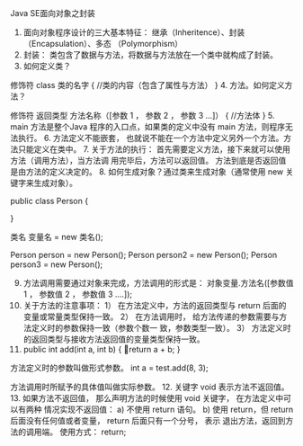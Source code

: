 Java SE面向对象之封装

1.    面向对象程序设计的三大基本特征： 继承（Inheritence）、封装（Encapsulation）、多态 （Polymorphism）
2.    封装： 类包含了数据与方法，将数据与方法放在一个类中就构成了封装。
3.    如何定义类？

修饰符 class  类的名字
{
//类的内容（包含了属性与方法）
}
4.    方法。如何定义方法？

修饰符 返回类型 方法名称（[参数 1 ，  参数 2 ，  参数 3 …]）
{
//方法体
}
5.    main 方法是整个Java 程序的入口点，如果类的定义中没有 main 方法，则程序无法执行。
6.    方法定义不能嵌套， 也就说不能在一个方法中定义另外一个方法。方法只能定义在类中。
7.    关于方法的执行： 首先需要定义方法，接下来就可以使用方法（调用方法），当方法调 用完毕后，方法可以返回值。 方法到底是否返回值是由方法的定义决定的。
8.    如何生成对象？通过类来生成对象（通常使用 new 关键字来生成对象）。

public class Person
{

}

类名 变量名 = new  类名();

Person person = new Person();
Person person2 = new Person();
Person person3 = new Person();

9.    方法调用需要通过对象来完成，方法调用的形式是：
      对象变量.方法名([参数值 1 ，  参数值 2 ，  参数值 3 ….]);
10.  关于方法的注意事项：
     1） 在方法定义中，方法的返回类型与 return 后面的变量或常量类型保持一致。
     2） 在方法调用时， 给方法传递的参数需要与方法定义时的参数保持一致（参数个数一 致，参数类型一致）。
     3） 方法定义时的返回类型与接收方法返回值的变量类型保持一致。
11.  public int add(int a, int b) {
     return a + b;
     }

方法定义时的参数叫做形式参数。
int a = test.add(8, 3);

方法调用时所赋予的具体值叫做实际参数。
12.  关键字 void 表示方法不返回值。
13.  如果方法不返回值， 那么声明方法的时候使用 void  关键字， 在方法定义中可以有两种 情况实现不返回值：
     a)     不使用 return 语句。
     b)     使用 return，但 return 后面没有任何值或者变量， return 后面只有一个分号， 表示
     退出方法，返回到方法的调用端。
     使用方式：
     return;
